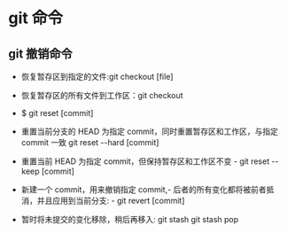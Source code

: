 # git 命令

## git 撤销命令

- 恢复暂存区到指定的文件:git checkout [file]
- 恢复暂存区的所有文件到工作区：git checkout
- $ git reset [commit]

- 重置当前分支的 HEAD 为指定 commit，同时重置暂存区和工作区，与指定 commit 一致 git reset --hard [commit]
- 重置当前 HEAD 为指定 commit，但保持暂存区和工作区不变 - git reset --keep [commit]

- 新建一个 commit，用来撤销指定 commit,- 后者的所有变化都将被前者抵消，并且应用到当前分支: - git revert [commit]

- 暂时将未提交的变化移除，稍后再移入: git stash git stash pop

